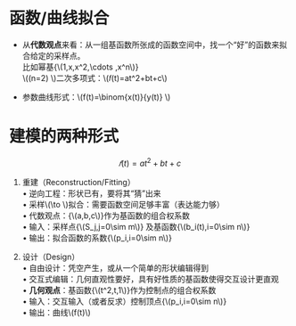 # 函数/曲线拟合     

* 从**代数观点**来看：从一组基函数所张成的函数空间中，找一个“好”的函数来拟合给定的采样点。     
比如幂基{\\(1,x,x^2,\cdots ,x^n\\)}      
\\((n=2) \\)二次多项式：\\(𝑓(t)=at^2+bt+c\\)   

* 参数曲线形式：\\(f(t)=\binom{x(t)}{y(t)} \\)    

# 建模的两种形式   

$$
𝑓(t)=at^2+bt+c
$$

1. 重建（Reconstruction/Fitting）       
• 逆向工程：形状已有，要将其“猜”出来    
• 采样\\(\to \\)拟合：需要函数空间足够丰富（表达能力够）   
• 代数观点：{\\(a,b,c\\)}作为基函数的组合权系数     
• 输入：采样点{\\(S_j,j=0\sim m\\)} 及基函数{\\(b_i(t),i=0\sim n\\)}     
• 输出：拟合函数的系数{\\(p_i,i=0\sim n\\)}       

2. 设计（Design）    
• 自由设计：凭空产生，或从一个简单的形状编辑得到     
• 交互式编辑：几何直观性要好，具有好性质的基函数使得交互设计更直观    
• **几何观点**：基函数{\\(t^2,t,1\\)}作为控制点的组合权系数   
• 输入：交互输入（或者反求）控制顶点{\\(p_i,i=0\sim n\\)}     
• 输出：曲线\\(f(t)\\)   
